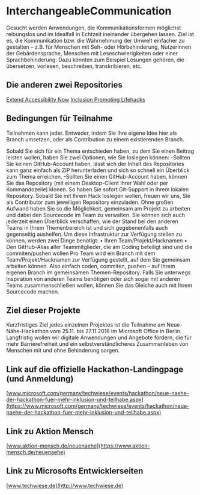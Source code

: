 # InterchangeableCommunication
Gesucht werden Anwendungen, die Kommunikationsformen möglichst reibungslos und im Idealfall in Echtzeit ineinander übergehen lassen. Ziel ist es, die Kommunikation bzw. die Wahrnehmung der Umwelt einfacher zu gestalten – z.B. für Menschen mit Seh- oder Hörbehinderung, NutzerInnen der Gebärdensprache, Menschen mit Leseschwierigkeiten oder einer Sprachbehinderung. Dazu könnten zum Beispiel Lösungen gehören, die übersetzen, vorlesen, beschreiben, transkribieren, etc.

## Die anderen zwei Repositories
[Extend Accessibility Now](https://github.com/NeueNaeheHackathon/ExtendAccessibilityNow)
[Inclusion Promoting Lifehacks](https://github.com/NeueNaeheHackathon/InclusionPromotingLifehacks)

## Bedingungen für Teilnahme
Teilnehmen kann jeder. Entweder, indem Sie Ihre eigene Idee hier als Branch umsetzen, oder als Contribution zu einem existierenden Branch.

Sobald Sie sich für ein Thema entschieden haben, zu dem Sie einen Beitrag leisten wollen, haben Sie zwei Optionen, wie Sie loslegen können:
-Sollten Sie keinen GitHub-Account haben, lässt sich der Inhalt des Repositories kann ganz einfach als ZIP herunterladen und sich so schnell ein Überblick zum Thema erreichen.
-Sollten Sie einen GitHub-Account haben, können Sie das Repository (mit einem Desktop-Client Ihrer Wahl oder per Kommandozeile) klonen. So haben Sie sofort Git-Support in Ihrem lokalen Repository.
Sobald Sie mit Ihrem Hack loslegen wollen, freuen wir uns, Sie als Contributor zum jeweiligen Repository einzuladen. Ohne großen Aufwand haben Sie so die Möglichkeit, gemeinsam am Projekt zu arbeiten und dabei den Sourcecode im Team zu verwalten. 
Sie können sich auch jederzeit einen Überblick verschaffen, wie der Stand bei den anderen Teams in Ihrem Themenbereich ist und sich gegebenenfalls auch gegenseitig aushelfen. 
Um diese Infrastruktur zur Verfügung stellen zu können, werden zwei Dinge benötigt:
•	Ihren Team/Projekt/Hacknamen
•	Den GitHub-Alias aller Teammitglieder, die am Coding beteiligt sind und die commiten/pushen wollen
Pro Team wird ein Branch mit dem Team/Projekt/Hacknamen zur Verfügung gestellt, auf dem Sie gemeinsam arbeiten können. Also einfach coden, commiten, pushen – auf Ihrem eigenen Branch im gemeinsamen Themen-Repository.
Falls Sie unterwegs Inspiration von anderen Teams benötigen oder sich sogar mit anderen Teams zusammenschließen wollen, können Sie das Gleiche auch mit Ihrem Sourcecode machen.

## Ziel dieser Projekte
Kurzfristiges Ziel jedes einzelnen Projektes ist die Teilnahme am Neue-Nähe-Hackathon vom 25.11. bis 27.11.2016 im Microsoft Office in Berlin.
Langfristig wollen wir digitale Anwendungen und Angebote fördern, die für mehr Barrierefreiheit und ein selbstverständlicheres Zusammenleben von Menschen mit und ohne Behinderung sorgen. 
## Link auf die offizielle Hackathon-Landingpage (und Anmeldung)
[www.microsoft.com/germany/techwiese/events/hackathon/neue-naehe-der-hackathon-fuer-mehr-inklusion-und-teilhabe.aspx](https://www.microsoft.com/germany/techwiese/events/hackathon/neue-naehe-der-hackathon-fuer-mehr-inklusion-und-teilhabe.aspx)

## Link zu Aktion Mensch
[www.aktion-mensch.de/neuenaehe](https://www.aktion-mensch.de/neuenaehe)
## Link zu Microsofts Entwicklerseiten 
[www.techwiese.de](http://www.techwiese.de)